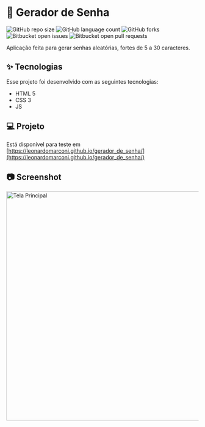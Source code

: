 # 🔑 Gerador de Senha
![GitHub repo size](https://img.shields.io/github/repo-size/LeonardoMarconi/gerador_de_senha?style=for-the-badge)
![GitHub language count](https://img.shields.io/github/languages/count/LeonardoMarconi/gerador_de_senha?style=for-the-badge)
![GitHub forks](https://img.shields.io/github/forks/LeonardoMarconi/gerador_de_senha?style=for-the-badge)
![Bitbucket open issues](https://img.shields.io/bitbucket/issues/LeonardoMarconi/gerador_de_senha?style=for-the-badge)
![Bitbucket open pull requests](https://img.shields.io/bitbucket/pr-raw/LeonardoMarconi/gerador_de_senha?style=for-the-badge)

Aplicação feita para gerar senhas aleatórias, fortes de 5 a 30 caracteres.

## ✨ Tecnologias

Esse projeto foi desenvolvido com as seguintes tecnologias:

- HTML 5
- CSS 3
- JS

## 💻 Projeto

Está disponível para teste em [https://leonardomarconi.github.io/gerador_de_senha/](https://leonardomarconi.github.io/gerador_de_senha/)

## 📷 Screenshot  
<div style="flex-direction: row;">

<img style="flex-direction: row;" alt="Tela Principal" src="https://drive.google.com/uc?export=view&id=1mzlMLQcGxhESialkvTlsJUmvukxQUajI" width="900" height="600">

</div>
